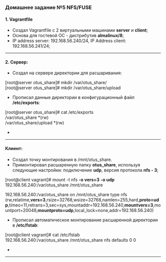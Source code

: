 ### Домашнее задание №5 NFS/FUSE
#### 1. Vagrantfile
* Создал Vagrantfile с 2 виртуальными машинами __server__ и __client__;
* Основа для гостевой ОС - дистрибутив __almalinux/8__;
* IP address server: 192.168.56.240/24, IP Address client: 192.168.56.241/24;
____

#### 2. Сервер:
* Создал на сервере директории для расшаривания:

[root@server otus_share]# mkdir /var/otus_share/  
[root@server otus_share]# mkdir /var/otus_share/upload  

* Прописал данные директории в конфигурационный файл __/etc/exports__:

[root@server otus_share]# cat /etc/exports  
/var/otus_share *(rw)  
/var/otus_share/upload *(rw)  

* 
____

#### Клиент:
* Создал точку монтирования в /mnt/otus_share.
* Примонтировал расшаренную папку __otus_share__, используя следующие настройки: подключение __udp__, версия протокола __nfs - 3__;

[root@client vagrant]# mount -t nfs __-o vers=3__ __-o udp__  192.168.56.240:/var/otus_share /mnt/otus_share

192.168.56.240:/var/otus_share on /mnt/otus_share type nfs   (rw,relatime,__vers=3__,rsize=32768,wsize=32768,namlen=255,hard,__proto=udp__,timeo=11,retrans=3,sec=sys,mountaddr=192.168.56.240,__mountvers=3__,mountport=20048,__mountproto=udp__,local_lock=none,addr=192.168.56.240)  

* Прописал автоматическое монтирование расшаренной директории в __/etc/fstab__:

[root@client vagrant]# cat /etc/fstab   
192.168.56.240:/var/otus_share /mnt/otus_share nfs defaults 0 0  

* 
____




